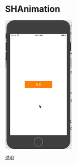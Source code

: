 # SHAnimation
![image](https://github.com/CCSH/SHAnimation/blob/master/QQ20180226-105824.gif)

[说明](https://www.jianshu.com/p/d94d24bec679)
